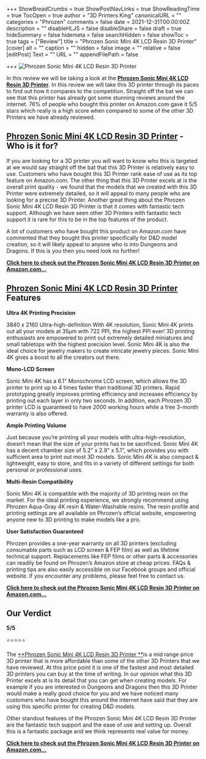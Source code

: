 +++
ShowBreadCrumbs = true
ShowPostNavLinks = true
ShowReadingTime = true
TocOpen = true
author = "3D Printers King"
canonicalURL = ""
categories = "Phrozen"
comments = false
date = 2021-12-31T00:00:00Z
description = ""
disableHLJS = false
disableShare = false
draft = true
hideSummary = false
hidemeta = false
searchHidden = false
showToc = true
tags = ["Review"]
title = "Phrozen Sonic Mini 4K LCD Resin 3D Printer"
[cover]
alt = ""
caption = ""
hidden = false
image = ""
relative = false
[editPost]
Text = ""
URL = ""
appendFilePath = false

+++
![Phrozen Sonic Mini 4K LCD Resin 3D Printer](/uploads/5054c8a1-c810-4144-b111-739b238b9964.jpeg "Phrozen Sonic Mini 4K LCD Resin 3D Printer")

In this review we will be taking a look at the [**Phrozen Sonic Mini 4K LCD Resin 3D Printer**](#).  In this review we will take this 3D printer through its paces to find out how it compares to the competition.  Straight off the bat we can see that this printer has already got some stunning reviews around the internet. 76% of people who bought this printer on Amazon.com gave it 5/5 stars which really is a high score when compared to some of the other 3D Printers we have already reviewed.

## [**Phrozen Sonic Mini 4K LCD Resin 3D Printer**](#) **- Who is it for?**

If you are looking for a 3D printer you will want to know who this is targeted at we would say straight off the bat that this 3D Printer is relatively easy to use.  Customers who have bought this 3D Printer rank ease of use as its top feature on Amazon.com.  The other thing that this 3D Printer excels at is the overall print quality - we found that the models that we created with this 3D Printer were extremely detailed, so it will appeal to many people who are looking for a precise 3D Printer.   Another great thing about the Phrozen Sonic Mini 4K LCD Resin 3D Printer is that it comes with fantastic tech support.  Although we have seen other 3D Printers with fantastic tech support it is rare for this to be in the top features of the product. 

A lot of customers who have bought this product on Amazon.com have commented that they bought this printer specifically for D&D model creation, so it will likely appeal to anyone who is into Dungeons and Dragons.  If this is you then you need look no further!

[**Click here to check out the Phrozen Sonic Mini 4K LCD Resin 3D Printer on Amazon.com…**](#)

## [**Phrozen Sonic Mini 4K LCD Resin 3D Printer**](#) **Features**

**Ultra 4K Printing Precision**

3840 x 2160 Ultra-high-definition With 4K resolution, Sonic Mini 4K prints out all your models at 35µm with 722 PPI, the highest PPI ever! 3D printing enthusiasts are empowered to print out extremely detailed miniatures and small tabletops with the highest precision level. Sonic Mini 4K is also the ideal choice for jewelry makers to create intricate jewelry pieces. Sonic Mini 4K gives a boost to all the creators out there.

**Mono-LCD Screen**

Sonic Mini 4K has a 6.1" Monochrome LCD screen, which allows the 3D printer to print up to 4 times faster than traditional 3D printers. Rapid prototyping greatly improves printing efficiency and increases efficiency by printing out each layer in only two seconds. In addition, each Phrozen 3D printer LCD is guaranteed to have 2000 working hours while a free 3-month warranty is also offered.

**Ample Printing Volume**

Just because you’re printing all your models with ultra-high-resolution, doesn’t mean that the size of your prints has to be sacrificed. Sonic Mini 4K has a decent chamber size of 5.2" x 2.9" x 5.1", which provides you with sufficient area to print out most 3D models. Sonic Mini 4K is also compact & lightweight, easy to store, and fits in a variety of different settings for both personal or professional uses.

**Multi-Resin Compatibility**

Sonic Mini 4K is compatible with the majority of 3D printing resin on the market. For the ideal printing experience, we strongly recommend using Phrozen Aqua-Gray 4K resin & Water-Washable resins. The resin profile and printing settings are all available on Phrozen’s official website, empowering anyone new to 3D printing to make models like a pro.

**User Satisfaction Guaranteed**

Phrozen provides a one-year warranty on all 3D printers (excluding consumable parts such as LCD screen & FEP film) as well as lifetime technical support. Replacements like FEP films or other parts & accessories can readily be found on Phrozen’s Amazon store at cheap prices. FAQs & printing tips are also easily accessible on our Facebook groups and official website. If you encounter any problems, please feel free to contact us.

[**Click here to check out the Phrozen Sonic Mini 4K LCD Resin 3D Printer on Amazon.com…**](#)

## Our Verdict

**5/5**

⭐⭐⭐⭐⭐

The [**Phrozen Sonic Mini 4K LCD Resin 3D Printer **](#)is a mid range price 3D printer that is more affordable than some of the other 3D Printers that we have reviewed.  At this price point it is one of the fastest and most detailed 3D printers you can buy at the time of writing.  In our opinion what this 3D Printer excels at is its detail that you can get when creating models.  For example if you are interested in Dungeons and Dragons then this 3D Printer would make a really good choice for you and we have noticed many customers who have bought this around the internet have said that they are using this specific printer for creating D&D models.

Other standout features of the Phrozen Sonic Mini 4K LCD Resin 3D Printer are the fantastic tech support and the ease of use and setting up.  Overall this is a fantastic package and we think represents real value for money.

[**Click here to check out the Phrozen Sonic Mini 4K LCD Resin 3D Printer on Amazon.com…**](#)